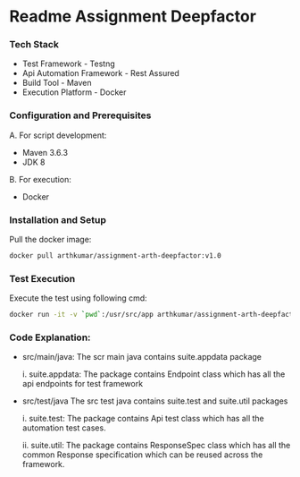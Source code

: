 # Readme Assignment Deepfactor

### Tech Stack

  - Test Framework - Testng
  - Api Automation Framework - Rest Assured
  - Build Tool - Maven
  - Execution Platform - Docker

### Configuration and Prerequisites
A. For script development:
- Maven 3.6.3
- JDK 8

B. For execution:
- Docker

### Installation and Setup

Pull the docker image:
```sh
docker pull arthkumar/assignment-arth-deepfactor:v1.0
```
### Test Execution

Execute the test using following cmd:
```sh
docker run -it -v `pwd`:/usr/src/app arthkumar/assignment-arth-deepfactor:v1.0 mvn clean test
```

### Code Explanation:

  - src/main/java:
	The scr main java contains suite.appdata package 

	i. suite.appdata:
		The package contains Endpoint class which has all the api endpoints for test framework

  - src/test/java
	The src test java contains suite.test and suite.util packages
	
	i. suite.test:
		The package contains Api test class which has all the automation test cases.
		
	ii. suite.util:
		The package contains ResponseSpec class which has all the common Response specification which can be reused across the framework.